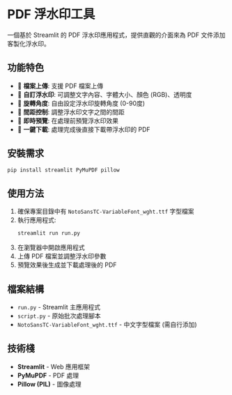 # PDF 浮水印工具

一個基於 Streamlit 的 PDF 浮水印應用程式，提供直觀的介面來為 PDF 文件添加客製化浮水印。

## 功能特色

- 📁 **檔案上傳**: 支援 PDF 檔案上傳
- 🎨 **自訂浮水印**: 可調整文字內容、字體大小、顏色 (RGB)、透明度
- 🔄 **旋轉角度**: 自由設定浮水印旋轉角度 (0-90度)
- 📏 **間距控制**: 調整浮水印文字之間的間距
- 👀 **即時預覽**: 在處理前預覽浮水印效果
- 💾 **一鍵下載**: 處理完成後直接下載帶浮水印的 PDF

## 安裝需求

```bash
pip install streamlit PyMuPDF pillow
```

## 使用方法

1. 確保專案目錄中有 `NotoSansTC-VariableFont_wght.ttf` 字型檔案
2. 執行應用程式:
   ```bash
   streamlit run run.py
   ```
3. 在瀏覽器中開啟應用程式
4. 上傳 PDF 檔案並調整浮水印參數
5. 預覽效果後生成並下載處理後的 PDF

## 檔案結構

- `run.py` - Streamlit 主應用程式
- `script.py` - 原始批次處理腳本
- `NotoSansTC-VariableFont_wght.ttf` - 中文字型檔案 (需自行添加)

## 技術棧

- **Streamlit** - Web 應用框架
- **PyMuPDF** - PDF 處理
- **Pillow (PIL)** - 圖像處理